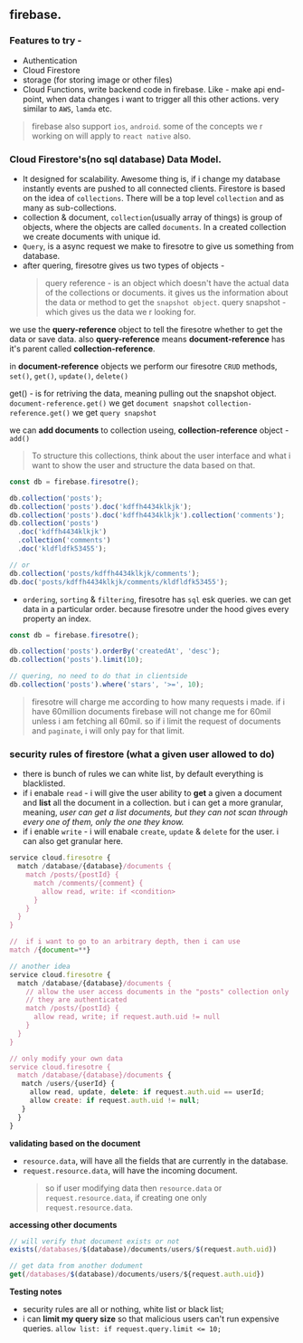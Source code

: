 ## firebase.

### Features to try -

- Authentication
- Cloud Firestore
- storage (for storing image or other files)
- Cloud Functions, write backend code in firebase. Like - make api end-point, when data changes i want to trigger all this other actions. very similar to `AWS`, `lamda` etc.

> firebase also support `ios`, `android`. some of the concepts we r working on will apply to `react native` also.

### Cloud Firestore's(no sql database) Data Model.

- It designed for scalability. Awesome thing is, if i change my database instantly events are pushed to all connected clients. Firestore is based on the idea of `collections`. There will be a top level `collection` and as many as sub-collections.
- collection & document, `collection`(usually array of things) is group of objects, where the objects are called `documents`. In a created collection we create documents with unique id.
- `Query`, is a async request we make to firesotre to give us something from database.
- after quering, firesotre gives us two types of objects -
  > query reference - is an object which doesn't have the actual data of the collections or documents. it gives us the information about the data or method to get the `snapshot object`.
  > query snapshot - which gives us the data we r looking for.

we use the **query-reference** object to tell the firesotre whether to get the data or save data. also **query-reference** means **document-reference** has it's parent called **collection-reference**.

in **document-reference** objects we perform our firesotre `CRUD` methods,
`set()`, `get()`, `update()`, `delete()`

get() - is for retriving the data, meaning pulling out the snapshot object.
`document-reference.get()` we get `document snapshot`
`collection-reference.get()` we get `query snapshot`

we can **add documents** to collection useing, **collection-reference** object - `add()`

> To structure this collections, think about the user interface and what i want to show the user and structure the data based on that.

```js
const db = firebase.firesotre();

db.collection('posts');
db.collection('posts').doc('kdffh4434klkjk');
db.collection('posts').doc('kdffh4434klkjk').collection('comments');
db.collection('posts')
  .doc('kdffh4434klkjk')
  .collection('comments')
  .doc('kldfldfk53455');

// or
db.collection('posts/kdffh4434klkjk/comments');
db.doc('posts/kdffh4434klkjk/comments/kldfldfk53455');
```

- `ordering`, `sorting` & `filtering`, firesotre has `sql` esk queries. we can get data in a particular order. because firesotre under the hood gives every property an index.

```js
const db = firebase.firesotre();

db.collection('posts').orderBy('createdAt', 'desc');
db.collection('posts').limit(10);

// quering, no need to do that in clientside
db.collection('posts').where('stars', '>=', 10);
```

> firesotre will charge me according to how many requests i made. if i have 60million documents firebase will not change me for 60mil unless i am fetching all 60mil. so if i limit the request of documents and `paginate`, i will only pay for that limit.

### security rules of firestore (what a given user allowed to do)

- there is bunch of rules we can white list, by default everything is blacklisted.
- if i enabale `read` - i will give the user ability to **get** a given a document and **list** all the document in a collection. but i can get a more granular, meaning, _user can get a list documents, but they can not scan through every one of them, only the one they know._
- if i enable `write` - i will enabale `create`, `update` & `delete` for the user. i can also get granular here.

```js
service cloud.firesotre {
  match /database/{database}/documents {
    match /posts/{postId} {
      match /comments/{comment} {
        allow read, write: if <condition>
      }
    }
  }
}

//  if i want to go to an arbitrary depth, then i can use
match /{document=**}

// another idea
service cloud.firesotre {
  match /database/{database}/documents {
    // allow the user access documents in the "posts" collection only
    // they are authenticated
    match /posts/{postId} {
      allow read, write; if request.auth.uid != null
    }
  }
}

// only modify your own data
service cloud.firesotre {
  match /database/{database}/documents {
   match /users/{userId} {
     allow read, update, delete: if request.auth.uid == userId;
     allow create: if request.auth.uid != null;
   }
  }
}
```

**validating based on the document**

- `resource.data`, will have all the fields that are currently in the database.
- `request.resource.data`, will have the incoming document.
  > so if user modifying data then `resource.data` or `request.resource.data`, if creating one only `request.resource.data`.

**accessing other documents**

```js
// will verify that document exists or not
exists(/databases/$(database)/documents/users/$(request.auth.uid))

// get data from another dodument
get(/databases/$(database)/documents/users/${request.auth.uid})
```

**Testing notes**

- security rules are all or nothing, white list or black list;
- i can **limit my query size** so that malicious users can't run expensive queries.
  `allow list: if request.query.limit <= 10;`
